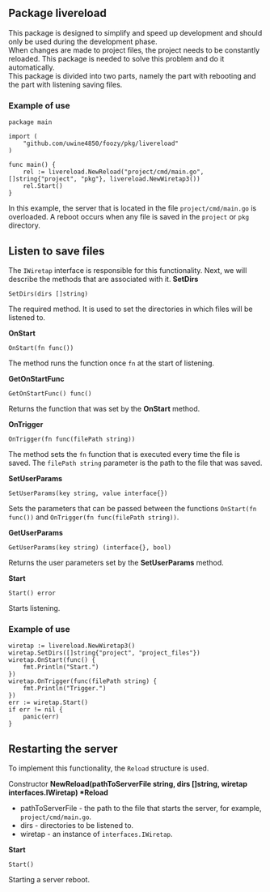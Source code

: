## Package livereload
This package is designed to simplify and speed up development and should only be used during the development phase.<br>
When changes are made to project files, the project needs to be constantly reloaded. This package is needed to solve 
this problem and do it automatically.<br>
This package is divided into two parts, namely the part with rebooting and the part with listening
saving files.

### Example of use
```
package main

import (
    "github.com/uwine4850/foozy/pkg/livereload"
)

func main() {
    rel := livereload.NewReload("project/cmd/main.go", []string{"project", "pkg"}, livereload.NewWiretap3())
    rel.Start()
}
```
In this example, the server that is located in the file ``project/cmd/main.go`` is overloaded. A reboot occurs
when any file is saved in the ``project`` or ``pkg`` directory.


## Listen to save files
The ``IWiretap`` interface is responsible for this functionality. Next, we will describe the methods that are associated with it.
__SetDirs__
```
SetDirs(dirs []string)
```
The required method. It is used to set the directories in which files will be listened to.

__OnStart__
```
OnStart(fn func())
```
The method runs the function once ``fn`` at the start of listening.

__GetOnStartFunc__
```
GetOnStartFunc() func()
```
Returns the function that was set by the __OnStart__ method.

__OnTrigger__
```
OnTrigger(fn func(filePath string))
```
The method sets the ``fn`` function that is executed every time the file is saved. The ``filePath string`` parameter is the path to the
file that was saved.

__SetUserParams__
```
SetUserParams(key string, value interface{})
```
Sets the parameters that can be passed between the functions ``OnStart(fn func())`` and ``OnTrigger(fn func(filePath string))``.

__GetUserParams__
```
GetUserParams(key string) (interface{}, bool)
```
Returns the user parameters set by the __SetUserParams__ method.

__Start__
```
Start() error
```
Starts listening.

### Example of use
```
wiretap := livereload.NewWiretap3()
wiretap.SetDirs([]string{"project", "project_files"})
wiretap.OnStart(func() {
    fmt.Println("Start.")
})
wiretap.OnTrigger(func(filePath string) {
    fmt.Println("Trigger.")
})
err := wiretap.Start()
if err != nil {
    panic(err)
}
```

## Restarting the server
To implement this functionality, the ``Reload`` structure is used.

Constructor __NewReload(pathToServerFile string, dirs []string, wiretap interfaces.IWiretap) *Reload__<br>
* pathToServerFile - the path to the file that starts the server, for example, ``project/cmd/main.go``.
* dirs - directories to be listened to.
* wiretap - an instance of ``interfaces.IWiretap``.

__Start__
```
Start()
```
Starting a server reboot.
